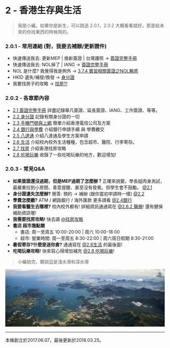 # 2 - 香港生存與生活

> 我是小編，如果你是新生，可以跳過 2.0.1，2.0.2 大概看看就好。那是給未來的你找東西的時候用的。

### 2.0.1 - 常用連結 \(對，我要去補辦/更新證件\)

* 快速傳送我去: 更新MEP \| 換新簽證 \| 台灣護照 → [簽證完整手冊](/21-qian-zheng-wan-zheng-shou-ce.md)
* 快速傳送我去: NOL掉了 \| IANG → [簽證完整手冊](/21-qian-zheng-wan-zheng-shou-ce.md)
* NOL 是什麼? 我覺得我是例外 →  [3.7.4 實習相關簽證之NOL解惑](/3-7-shi-xi-jing-yan-tan.md)
* HKID 遺失/補發/換發 → [身分證](/22-shen-fen-zheng.md)
* 我要找房子的攻略 → [找房?!](/25-sheng-huo.md)

### **2.0.2 - 各章節內容**

* [2.1 簽證完整手冊](/21-qian-zheng-wan-zheng-shou-ce.md) 詳盡記錄舉凡簽證、延長簽證、IANG、工作簽證、等等。
* [2.2 身分證](/22-shen-fen-zheng.md) 記錄有關身分證的一切
* [2.3 手機門號與上網](/2-3-shou-ji-men-hao-yu-shang-wang.md) 簡單介紹香港電信公司及方案
* [2.4 銀行與學費](/2-4-yin-xing-and-ba-da-tong.md) 介紹銀行申請手續 與 學費繳交
* [2.5 八達通](/25.md) 介紹八達通及學生方案申請
* [2.6 生活](/25-sheng-huo.md) 介紹校內校外生活種種，包含超市、醫院、行李寄存。
* [2.7 找房](/2-5-zhao-623f3f21.md) 介紹香港找房攻略
* [2.8 吃喝玩樂](/2-6-chi-he-wan-le.md) 收錄了一些吃喝玩樂的地方，歡迎增加!

### **2.0.3 - 常見Q&A**

* **如果簽證還沒過期，但是MEP過期了怎麼辦 ?**
  正確來說要。學長姐肉身測試，最嚴重拉到小房間、善意提醒、甚至沒有發覺。但學生會不鼓勵。 [@2.1](/21-qian-zheng-wan-zheng-shou-ce.md)
* **身分證遺失怎麼辦?**
  簡答: 預約 -&gt; 補辦 \(跟你當初申請時一樣\) [@2.2](/22-shen-fen-zheng.md)
* **學費怎麼繳?**
  ATM / 網路銀行 / 海外匯款 更多請看 [@2.4銀行](/2-4-yin-xing-and-ba-da-tong.md)
* **我要看醫生去哪裡?**
  校內校外都有! 詳細資訊通通寫在 [@2.6.2 醫療](/25-sheng-huo.md)! 還有健保補助資訊喔!
* **我需要找房攻略!**
  快去讀 [@找房攻略](/2-5-zhao-623f3f21.md)
* **書店 超市幾點關**
  * 書店: 周一至周五 10:00-20:00 \| 周六 10:00-18:00
  * 超市: 營業時間: 周一至周五 8:30-22:00 \| 周六周日假期 8:30-21:00
* **暑假寄存?什麼是迷你倉?**
  通通寫在 [@2.6生活](/25-sheng-huo.md) 的最後面!
* **吃喝玩樂攻略!**
  快來寫心得增加補充 [@2.8 吃喝玩樂](/2-6-chi-he-wan-le.md)!

> 小編拍完，聽說這是淺水灣和深水灣

![](/assets/hk.jpg)

---

本條創立於2017.06.07，最後更新於2018.03.25。

